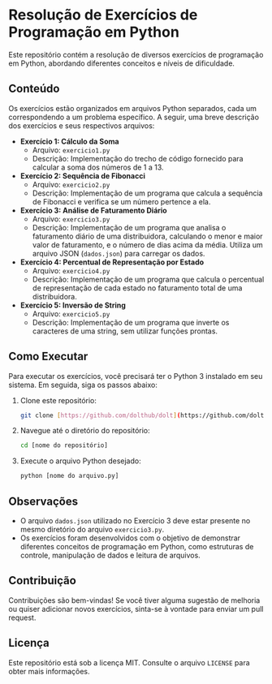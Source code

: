 # Resolução de Exercícios de Programação em Python

Este repositório contém a resolução de diversos exercícios de programação em Python, abordando diferentes conceitos e níveis de dificuldade.

## Conteúdo

Os exercícios estão organizados em arquivos Python separados, cada um correspondendo a um problema específico. A seguir, uma breve descrição dos exercícios e seus respectivos arquivos:

* **Exercício 1: Cálculo da Soma**
    * Arquivo: `exercicio1.py`
    * Descrição: Implementação do trecho de código fornecido para calcular a soma dos números de 1 a 13.
* **Exercício 2: Sequência de Fibonacci**
    * Arquivo: `exercicio2.py`
    * Descrição: Implementação de um programa que calcula a sequência de Fibonacci e verifica se um número pertence a ela.
* **Exercício 3: Análise de Faturamento Diário**
    * Arquivo: `exercicio3.py`
    * Descrição: Implementação de um programa que analisa o faturamento diário de uma distribuidora, calculando o menor e maior valor de faturamento, e o número de dias acima da média. Utiliza um arquivo JSON (`dados.json`) para carregar os dados.
* **Exercício 4: Percentual de Representação por Estado**
    * Arquivo: `exercicio4.py`
    * Descrição: Implementação de um programa que calcula o percentual de representação de cada estado no faturamento total de uma distribuidora.
* **Exercício 5: Inversão de String**
    * Arquivo: `exercicio5.py`
    * Descrição: Implementação de um programa que inverte os caracteres de uma string, sem utilizar funções prontas.

## Como Executar

Para executar os exercícios, você precisará ter o Python 3 instalado em seu sistema. Em seguida, siga os passos abaixo:

1.  Clone este repositório:

    ```bash
    git clone [https://github.com/dolthub/dolt](https://github.com/dolthub/dolt)
    ```

2.  Navegue até o diretório do repositório:

    ```bash
    cd [nome do repositório]
    ```

3.  Execute o arquivo Python desejado:

    ```bash
    python [nome do arquivo.py]
    ```

## Observações

* O arquivo `dados.json` utilizado no Exercício 3 deve estar presente no mesmo diretório do arquivo `exercicio3.py`.
* Os exercícios foram desenvolvidos com o objetivo de demonstrar diferentes conceitos de programação em Python, como estruturas de controle, manipulação de dados e leitura de arquivos.

## Contribuição

Contribuições são bem-vindas! Se você tiver alguma sugestão de melhoria ou quiser adicionar novos exercícios, sinta-se à vontade para enviar um pull request.

## Licença

Este repositório está sob a licença MIT. Consulte o arquivo `LICENSE` para obter mais informações.

